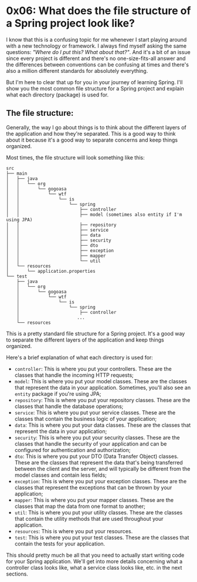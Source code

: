 # 0x06: What does the file structure of a Spring project look like?

I know that this is a confusing topic for me whenever I start playing around with a new technology
or framework. I always find myself asking the same questions: *"Where do I put this? What about that?"*. 
And it's a bit of an issue since every project is different and there's no one-size-fits-all answer and the 
differences between conventions can be confusing at times and there's also a million different standards
for absolutely everything.

But I'm here to clear that up for you in your journey of learning Spring. I'll show you the most common
file structure for a Spring project and explain what each directory (package) is used for.


## The file structure:

Generally, the way I go about things is to think about the different layers of the application and how
they're separated. This is a good way to think about it because it's a good way to separate concerns and
keep things organized.

Most times, the file structure will look something like this:

```
src
├── main
│   ├── java
│   │   └── org
│   │       └── gogoasa
│   │           └── wtf
│   │               └── is
│   │                   └── spring
│   │                       ├── controller
│   │                       ├── model (sometimes also entity if I'm using JPA)
│   │                       ├── repository
│   │                       ├── service
│   │                       ├── data
│   │                       ├── security
│   │                       ├── dto 
│   │                       ├── exception
│   │                       ├── mapper
│   │                       └── util
│   └── resources
│       └── application.properties
└── test
    ├── java
    │   └── org
    │       └── gogoasa
    │           └── wtf
    │               └── is
    │                   └── spring
    │                       ├── controller
    │                      ...
    └── resources
```

This is a pretty standard file structure for a Spring project. It's a good way to separate the different
layers of the application and keep things organized.

Here's a brief explanation of what each directory is used for:

- `controller`: This is where you put your controllers. These are the classes that handle the incoming HTTP requests;
- `model`: This is where you put your model classes. These are the classes that represent the data in your application. 
Sometimes, you'll also see an `entity` package if you're using JPA;
- `repository`: This is where you put your repository classes. These are the classes that handle the database operations;
- `service`: This is where you put your service classes. These are the classes that contain the business logic of your 
application;
- `data`: This is where you put your data classes. These are the classes that represent the data in your application;
- `security`: This is where you put your security classes. These are the classes that handle the security of your 
application and can be configured for authentication and authorization;
- `dto`: This is where you put your DTO (Data Transfer Object) classes. These are the classes that represent the data 
that's being transferred between the client and the server, and will typically be different from the model classes and
contain less fields;
- `exception`: This is where you put your exception classes. These are the classes that represent the exceptions that
can be thrown by your application;
- `mapper`: This is where you put your mapper classes. These are the classes that map the data from one format to 
another;
- `util`: This is where you put your utility classes. These are the classes that contain the utility methods that are
used throughout your application.
- `resources`: This is where you put your resources. 
- `test`: This is where you put your test classes. These are the classes that contain the tests for your application.

This should pretty much be all that you need to actually start writing code for your Spring application. We'll
get into more details concerning what a controller class looks like, what a service class looks like, etc. in
the next sections.




